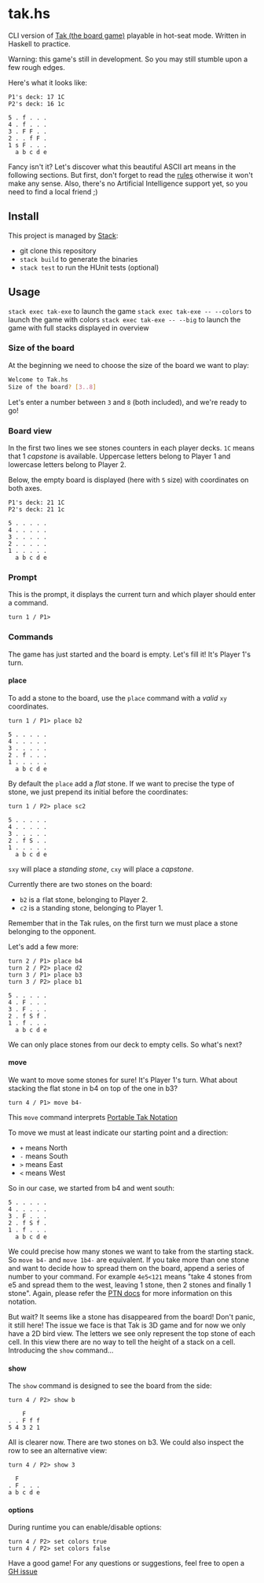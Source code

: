 # tak.hs

CLI version of [Tak (the board game)](https://boardgamegeek.com/boardgame/197405/tak) playable in hot-seat mode. Written in Haskell to practice.

Warning: this game's still in development. So you may still stumble upon a few rough edges.

Here's what it looks like:

```
P1's deck: 17 1C
P2's deck: 16 1c

5 . f . . .
4 . f . . .
3 . F F . .
2 . . f F .
1 s F . . .
  a b c d e
```

Fancy isn't it? Let's discover what this beautiful ASCII art means in the following sections.
But first, don't forget to read the [rules](http://cheapass.com/wp-content/uploads/2016/07/Tak-Beta-Rules.pdf) otherwise it won't make any sense.
Also, there's no Artificial Intelligence support yet, so you need to find a local friend ;)

## Install

This project is managed by [Stack](http://docs.haskellstack.org/en/stable/README/):

  - git clone this repository
  - `stack build` to generate the binaries
  - `stack test` to run the HUnit tests (optional)

## Usage

`stack exec tak-exe` to launch the game
`stack exec tak-exe -- --colors` to launch the game with colors
`stack exec tak-exe -- --big`    to launch the game with full stacks displayed in overview

### Size of the board

At the beginning we need to choose the size of the board we want to play:

```sh
Welcome to Tak.hs
Size of the board? [3..8]
```
Let's enter a number between `3` and `8` (both included), and we're ready to go!

### Board view

In the first two lines we see stones counters in each player decks.
`1C` means that 1 *capstone* is available.
Uppercase letters belong to Player 1 and lowercase letters belong to Player 2.

Below, the empty board is displayed (here with `5` size) with coordinates on both axes.

```
P1's deck: 21 1C
P2's deck: 21 1c

5 . . . . .
4 . . . . .
3 . . . . .
2 . . . . .
1 . . . . .
  a b c d e
```

### Prompt

This is the prompt, it displays the current turn and which player should enter a command.

```
turn 1 / P1>
```

### Commands

The game has just started and the board is empty. Let's fill it! It's Player 1's turn.

#### place

To add a stone to the board, use the `place` command with a *valid* `xy` coordinates.

```
turn 1 / P1> place b2

5 . . . . .
4 . . . . .
3 . . . . .
2 . f . . .
1 . . . . .
  a b c d e
```

By default the `place` add a *flat* stone. If we want to precise the type of stone, we just prepend its initial before the coordinates:

```
turn 1 / P2> place sc2

5 . . . . .
4 . . . . .
3 . . . . .
2 . f S . .
1 . . . . .
  a b c d e
```

`sxy` will place a *standing stone*, `cxy` will place a *capstone*.

Currently there are two stones on the board:
  - `b2` is a `f`lat stone, belonging to Player 2.
  - `c2` is a `S`tanding stone, belonging to Player 1.

Remember that in the Tak rules, on the first turn we must place a stone belonging to the opponent.

Let's add a few more:

```
turn 2 / P1> place b4
turn 2 / P2> place d2
turn 3 / P1> place b3
turn 3 / P2> place b1

5 . . . . .
4 . F . . .
3 . F . . .
2 . f S f .
1 . f . . .
  a b c d e
```

We can only place stones from our deck to empty cells. So what's next?

#### move

We want to move some stones for sure! It's Player 1's turn. What about stacking the flat stone in b4 on top of the one in b3?

```
turn 4 / P1> move b4-
```

This `move` command interprets [Portable Tak Notation](https://www.reddit.com/r/Tak/wiki/portable_tak_notation)

To move we must at least indicate our starting point and a direction:

  - `+` means North
  - `-` means South
  - `>` means East
  - `<` means West

So in our case, we started from b4 and went south:

```
5 . . . . .
4 . . . . .
3 . F . . .
2 . f S f .
1 . f . . .
  a b c d e
```

We could precise how many stones we want to take from the starting stack.
So `move b4-` and `move 1b4-` are equivalent.
If you take more than one stone and want to decide how to spread them on the board, append a series of number to your command.
For example `4e5<121` means "take 4 stones from e5 and spread them to the west, leaving 1 stone, then 2 stones and finally 1 stone".
Again, please refer the [PTN docs](https://www.reddit.com/r/Tak/wiki/portable_tak_notation) for more information on this notation.

But wait? It seems like a stone has disappeared from the board! Don't panic, it still here!
The issue we face is that Tak is 3D game and for now we only have a 2D bird view. The letters we see only represent the top stone of each cell.
In this view there are no way to tell the height of a stack on a cell. Introducing the `show` command…

#### show

The `show` command is designed to see the board from the side:

```
turn 4 / P2> show b

    F
. . F f f
5 4 3 2 1
```

All is clearer now. There are two stones on b3. We could also inspect the row to see an alternative view:

```
turn 4 / P2> show 3

  F
. F . . .
a b c d e
```

#### options

During runtime you can enable/disable options:

```
turn 4 / P2> set colors true
turn 4 / P2> set colors false
```

Have a good game! For any questions or suggestions, feel free to open a [GH issue](https://github.com/Delapouite/tak.hs/issues)

